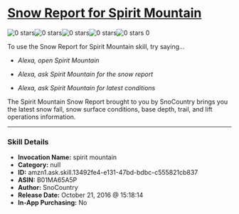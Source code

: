 # [Snow Report for Spirit Mountain](http://alexa.amazon.com/#skills/amzn1.ask.skill.13492fe4-e131-47bd-bdbc-c555821cb837)
![0 stars](../../images/ic_star_border_black_18dp_1x.png)![0 stars](../../images/ic_star_border_black_18dp_1x.png)![0 stars](../../images/ic_star_border_black_18dp_1x.png)![0 stars](../../images/ic_star_border_black_18dp_1x.png)![0 stars](../../images/ic_star_border_black_18dp_1x.png) 0

To use the Snow Report for Spirit Mountain skill, try saying...

* *Alexa, open Spirit Mountain*

* *Alexa, ask Spirit Mountain for the snow report*

* *Alexa, ask Spirit Mountain for latest conditions*

The Spirit Mountain Snow Report brought to you by SnoCountry brings you the latest snow fall, snow surface conditions,  base depth, trail, and lift operations information.

***

### Skill Details

* **Invocation Name:** spirit mountain
* **Category:** null
* **ID:** amzn1.ask.skill.13492fe4-e131-47bd-bdbc-c555821cb837
* **ASIN:** B01MA65A5P
* **Author:** SnoCountry
* **Release Date:** October 21, 2016 @ 15:18:14
* **In-App Purchasing:** No
